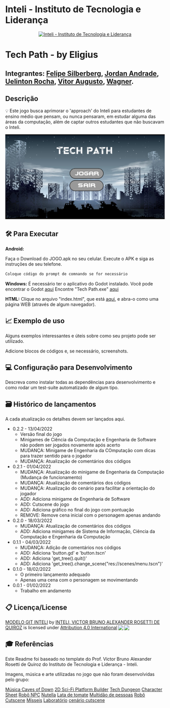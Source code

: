 # Inteli - Instituto de Tecnologia e Liderança 

<p align="center">
<a href= "https://www.inteli.edu.br/"><img src="https://www.inteli.edu.br/wp-content/uploads/2021/08/20172028/marca_1-2.png" alt="Inteli - Instituto de Tecnologia e Liderança" border="0"></a>
</p>

# Tech Path - by Eligius
## Integrantes: [Felipe Silberberg](https://www.linkedin.com/in/felipe-silberberg-111998230/ "Felipe Silberberg"), [Jordan Andrade](https://github.com/jordan-acs "Jordan Andrade"), [Uelinton Rocha](https://www.linkedin.com/in/uelitonrocha/ "Uelinton Rocha"), [Vitor Augusto](https://github.com/dtonavitor "Vitor Augusto"), [Wagner](https://github.com/WagnerBarcelos "Wagner").

## Descrição
💡 Este jogo busca aprimorar o 'approach' do Inteli para estudantes de ensino médio que pensam, ou nunca pensaram, em estudar alguma das áreas da computação, além de captar outros estudantes que não buscavam o Inteli.

<p align="center">
<img src="imagens/menu.png" alt="Tela inicial do jogo Tech Path" >
</p>

## 🛠 Para Executar

**Android:**

Faça o Download do JOGO.apk no seu celular.
Execute o APK e siga as instruções de seu telefone.

```sh
Coloque código do prompt de comnando se for necessário
```

**Windows:**
É necessário ter o aplicativo do Godot instalado. Você pode encontrar o Godot [aqui](https://godotengine.org/)
Encontre "Tech Path.exe" [aqui](./executáveis/Windows)

**HTML:**
Clique no arquivo "index.html", que está [aqui](./executáveis/HTML), e abra-o como uma página WEB (através de algum navegador).

## 📈 Exemplo de uso

Alguns exemplos interessantes e úteis sobre como seu projeto pode ser utilizado.

Adicione blocos de códigos e, se necessário, screenshots.

## 💻 Configuração para Desenvolvimento

Descreva como instalar todas as dependências para desenvolvimento e como rodar um test-suite automatizado de algum tipo.

## 🗃 Histórico de lançamentos

A cada atualização os detalhes devem ser lançados aqui.

* 0.2.2 - 13/04/2022
    * Versão final do jogo
    * Minigames de Ciência da Computação e Engenharia de Software não podem ser jogados novamente após acerto
    * MUDANÇA: Minigame de Engenharia da COmputação com dicas para trazer sentido para o jogador
    * MUDANÇA: Atualização de comentários dos códigos
* 0.2.1 - 01/04/2022
    * MUDANÇA: Atualização do minigame de Engenharia da Computação (Mudança de funcionamento)
    * MUDANÇA: Atualização de comentários dos códigos
    * MUDANÇA: Atualização do cenário para facilitar a orientação do jogador
    * ADD: Adiciona minigame de Engenharia de Software
    * ADD: Cutscene do jogo
    * ADD: Adiciona gráfico no final do jogo com pontuação
    * REMOVE: Remove cena inicial com o personagem apenas andando
* 0.2.0 - 18/03/2022
    * MUDANÇA: Atualização de comentários dos códigos
    * ADD: Adiciona minigames de Sistema de Informação, Ciência da Computação e Engenharia da Computação
* 0.1.1 - 04/03/2022
    * MUDANÇA: Adição de comentários nos códigos
    * ADD: Adiciona 'button.gd' e 'button.tscn'
    * ADD: Adiciona 'get_tree().quit()'
    * ADD: Adiciona 'get_tree().change_scene("res://scenes/menu.tscn")'
* 0.1.0 - 18/02/2022
    * O primeiro lançamento adequado
    * Apenas uma cena com o personagem se movimentando
* 0.0.1 - 01/02/2022
    * Trabalho em andamento

## 📋 Licença/License

<p xmlns:cc="http://creativecommons.org/ns#" xmlns:dct="http://purl.org/dc/terms/"><a property="dct:title" rel="cc:attributionURL" href="https://github.com/Spidus/Teste_Final_1">MODELO GIT INTELI</a> by <a rel="cc:attributionURL dct:creator" property="cc:attributionName" href="https://www.yggbrasil.com.br/vr">INTELI, VICTOR BRUNO ALEXANDER ROSETTI DE QUIROZ</a> is licensed under <a href="http://creativecommons.org/licenses/by/4.0/?ref=chooser-v1" target="_blank" rel="license noopener noreferrer" style="display:inline-block;">Attribution 4.0 International<img style="height:22px!important;margin-left:3px;vertical-align:text-bottom;" src="https://mirrors.creativecommons.org/presskit/icons/cc.svg?ref=chooser-v1"><img style="height:22px!important;margin-left:3px;vertical-align:text-bottom;" src="https://mirrors.creativecommons.org/presskit/icons/by.svg?ref=chooser-v1"></a></p>

## 🎓 Referências

Este Readme foi baseado no template do Prof. Victor Bruno Alexander Rosetti de Quiroz do Instituto de Tecnologia e Liderança - Inteli.

Imagens, música e arte utilizadas no jogo que não foram desenvolvidas pelo grupo:

[Música Caves of Down](https://pixabay.com/music/ambient-caves-of-dawn-10376/)
[2D Sci-Fi Platform Builder](https://f0x0ne.itch.io/2d-sci-fi-platform-builder)
[Tech Dungeon](https://trevor-pupkin.itch.io/tech-dungeon-roguelite)
[Character Sheet](http://pixelartmaker.com/art/3762b5722d32af4)
[Robô NPC](https://www.gratispng.com/png-srwy50/)
[Nutella](https://wifflegif.com/gifs/706478-pixel-art-nutella-gif)
[Lata de tomate](https://www.pinterest.es/pin/48835977179360104/)
[Multidão de pessoas](https://www.dreamstime.com/crowd-people-wearing-masks-quarantine-virus-threat-pixel-art-illustration-concept-image175925617)
[Robô Cutscene](https://www.google.com/imgres?imgurl=https%3A%2F%2Fi.redd.it%2Fovytvmxi2hh41.png&imgrefurl=https%3A%2F%2Fwww.mybooksolutions.com%2Frobot-pixel-art&tbnid=77UNhwIQ0dww_M&vet=12ahUKEwiAxf2AlI_3AhU2N7kGHaLZDzkQMyhhegUIARCxAQ..i&docid=NGbiClPVZbThDM&w=1280&h=2048&q=robot%20pixel%20art&ved=2ahUKEwiAxf2AlI_3AhU2N7kGHaLZDzkQMyhhegUIARCxAQ)
[Mísseis](https://www.shutterstock.com/pt/image-vector/vector-pixel-art-missile-isolated-721755184)
[Laboratório](https://www.artstation.com/artwork/NWR8N)
[cenário cutscene](https://br.pinterest.com/pin/416020084329209132/)

